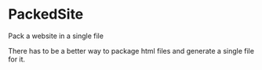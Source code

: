 # PackedSite
Pack a website in a single file

There has to be a better way to package html files and generate a single file for it.